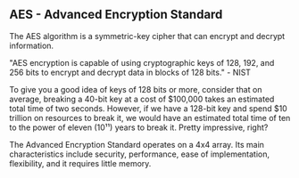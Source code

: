 ## AES - Advanced Encryption Standard

The AES algorithm is a symmetric-key cipher that can encrypt and decrypt information.

"AES encryption is capable of using cryptographic keys of 128, 192, and 256 bits to encrypt and decrypt data in blocks of 128 bits." - NIST

To give you a good idea of keys of 128 bits or more, consider that on average, breaking a 40-bit key at a cost of $100,000 takes an estimated total time of two seconds. However, if we have a 128-bit key and spend $10 trillion on resources to break it, we would have an estimated total time of ten to the power of eleven (10¹¹) years to break it. Pretty impressive, right?

The Advanced Encryption Standard operates on a 4x4 array. Its main characteristics include security, performance, ease of implementation, flexibility, and it requires little memory.

